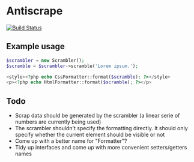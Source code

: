 # Antiscrape

[![Build Status](https://travis-ci.org/sebastianwestberg/antiscrape.svg?branch=master)](https://travis-ci.org/sebastianwestberg/antiscrape)

## Example usage

```php
$scrambler = new Scrambler();
$scramble = $scrambler->scramble('Lorem ipsum.');

<style><?php echo CssFormatter::format($scramble); ?></style>
<p><?php echo HtmlFormatter::format($scramble); ?></p>
```

## Todo

- Scrap data should be generated by the scrambler (a linear serie of numbers are currently being used)
- The scrambler shouldn't specify the formatting directly. It should only specify whether the current element should be visible or not
- Come up with a better name for "Formatter"?
- Tidy up interfaces and come up with more convenient setters/getters names

